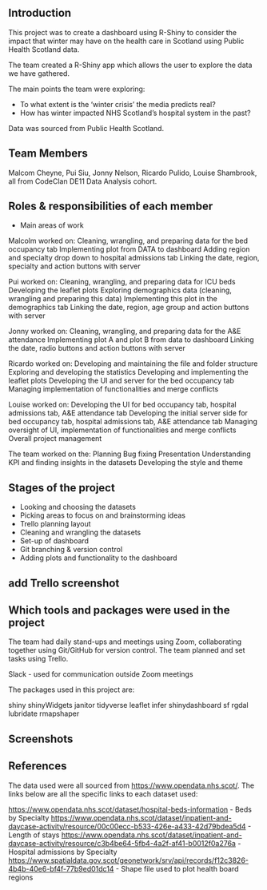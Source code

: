 

## Introduction

This project was to create a dashboard using R-Shiny to consider the impact that winter may have on the health care in Scotland using Public Health Scotland data.

The team created a R-Shiny app which allows the user to explore the data we have gathered.

The main points the team were exploring:
* To what extent is the ‘winter crisis’ the media predicts real?
* How has winter impacted NHS Scotland’s hospital system in the past?

Data was sourced from Public Health Scotland.

## Team Members

Malcom Cheyne, Pui Siu, Jonny Nelson, Ricardo Pulido, Louise Shambrook, all from CodeClan DE11 Data Analysis cohort.

## Roles & responsibilities of each member

* Main areas of work

Malcolm worked on:
Cleaning, wrangling, and preparing data for the bed occupancy tab
Implementing plot from DATA to dashboard
Adding region and specialty drop down to hospital admissions tab
Linking the date, region, specialty and action buttons with server

Pui worked on:
Cleaning, wrangling, and preparing data for ICU beds
Developing the leaflet plots
Exploring demographics data (cleaning, wrangling and preparing this data)
Implementing this plot in the demographics tab
Linking the date, region, age group and action buttons with server

Jonny worked on:
Cleaning, wrangling, and preparing data for the A&E attendance
Implementing plot A and plot B from data to dashboard
Linking the date, radio buttons and action buttons with server

Ricardo worked on:
Developing and maintaining the file and folder structure
Exploring and developing the statistics
Developing and implementing the leaflet plots
Developing the UI and server for the bed occupancy tab
Managing implementation of functionalities and merge conflicts

Louise worked on:
Developing the UI for bed occupancy tab, hospital admissions tab, A&E attendance tab
Developing the initial server side for bed occupancy tab, hospital admissions tab, A&E attendance tab
Managing oversight of UI, implementation of functionalities and merge conflicts
Overall project management

The team worked on the:
Planning
Bug fixing
Presentation
Understanding KPI and finding insights in the datasets
Developing the style and theme

## Stages of the project

* Looking and choosing the datasets
* Picking areas to focus on and brainstorming ideas
* Trello planning layout
* Cleaning and wrangling the datasets  
* Set-up of dashboard
* Git branching & version control
* Adding plots and functionality to the dashboard

## add Trello screenshot

## Which tools and packages were used in the project

The team had daily stand-ups and meetings using Zoom, collaborating together using Git/GitHub for version control. The team planned and set tasks using Trello.

Slack - used for communication outside Zoom meetings

The packages used in this project are:

shiny
shinyWidgets
janitor
tidyverse
leaflet
infer
shinydashboard
sf
rgdal
lubridate
rmapshaper

## Screenshots
###

## References

The data used were all sourced from https://www.opendata.nhs.scot/. The links below are all the specific links to each dataset used:

https://www.opendata.nhs.scot/dataset/hospital-beds-information - Beds by Specialty
https://www.opendata.nhs.scot/dataset/inpatient-and-daycase-activity/resource/00c00ecc-b533-426e-a433-42d79bdea5d4 - Length of stays
https://www.opendata.nhs.scot/dataset/inpatient-and-daycase-activity/resource/c3b4be64-5fb4-4a2f-af41-b0012f0a276a - Hospital admissions by Specialty
https://www.spatialdata.gov.scot/geonetwork/srv/api/records/f12c3826-4b4b-40e6-bf4f-77b9ed01dc14 - Shape file used to plot health board regions
